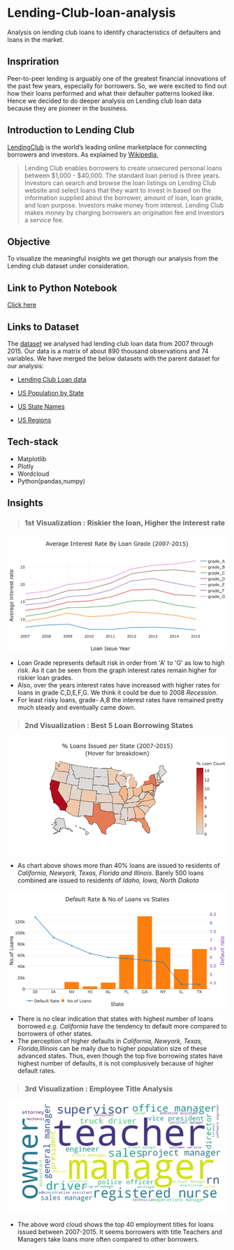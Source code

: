 # Lending-Club-loan-analysis
Analysis on lending club loans to identify characteristics of defaulters and loans in the market. 

## Inspriration

Peer-to-peer lending is arguably one of the greatest financial innovations of the past few years, especially for borrowers.
So, we were excited to find out how their loans performed and what their defaulter patterns looked like. Hence we decided to do deeper analysis on Lending club loan data because they are pioneer in the business.

## Introduction to Lending Club

[LendingClub](https://www.lendingclub.com) is the world’s leading online marketplace for connecting borrowers and investors. As explained by [Wikipedia](https://en.wikipedia.org/wiki/Lending_Club),
>Lending Club enables borrowers to create unsecured personal loans between $1,000 - $40,000. The standard loan period is three years. Investors can search and browse the loan listings on Lending Club website and select loans that they want to invest in based on the information supplied about the borrower, amount of loan, loan grade, and loan purpose. Investors make money from interest. Lending Club makes money by charging borrowers an origination fee and investors a service fee.

## Objective
To visualize the meaningful insights we get thorugh our analysis from the Lending club dataset under consideration. 

## Link to Python Notebook
[Click here](http://nbviewer.jupyter.org/github/nikhilarosekuruvilla/Lending-Club-loan-analysis/blob/master/Lending%20Club%20-%20Data%20Visualization.ipynb)

## Links to Dataset
The [dataset](https://www.kaggle.com/husainsb/lendingclub-issued-loans) we analysed had lending club loan data from 2007 through 2015. Our data is a matrix of about 890 thousand observations and 74 variables. We have merged the below datasets with the parent dataset for our analysis:
* [Lending Club Loan data](https://www.kaggle.com/husainsb/lendingclub-issued-loans#lc_loan.csv)

* [US Population by State](https://www.census.gov/data/datasets/2017/demo/popest/state-total.html)
   
* [US State Names](https://www.kaggle.com/husainsb/lendingclub-issued-loans#us-state-codes.csv)
   
* [US Regions](https://github.com/nikhilarosekuruvilla/Lending-Club-loan-analysis/blob/master/Region.csv)

## Tech-stack

* Matplotlib
* Plotly
* Wordcloud
* Python(pandas,numpy)

## Insights
> ### 1st Visualization : Riskier the loan, Higher the interest rate

![figure1](https://github.com/nikhilarosekuruvilla/Lending-Club-loan-analysis/blob/master/Images/Average%20Interest%20Rate%20By%20Loan%20Grade%20(2007-2015).png)
* Loan Grade represents default risk in order from 'A' to 'G' as low to high risk. As it can be seen from the graph interest rates remain higher for riskier loan grades.
* Also, over the years interest rates have increased with higher rates for loans in grade C,D,E,F,G. We think it could be due to 2008 _Recession_. 
* For least risky loans, grade- A,B the interest rates have remained pretty much steady and eventually came down.

> ### 2nd Visualization : Best 5 Loan Borrowing States

![figure2](https://github.com/nikhilarosekuruvilla/Lending-Club-loan-analysis/blob/master/Images/Loans%20Issued%20per%20State%20(2007-2015).png)
* As chart above shows more than 40% loans are issued to residents of _California, Newyork, Texas, Florida and Illinois_. Barely 500 loans combined are issued to residents of _Idaho, Iowa, North Dakota_ 

![figure4](https://github.com/nikhilarosekuruvilla/Lending-Club-loan-analysis/blob/master/Images/Default%20Rate%20%26%20No.of%20Loans%20vs%20States.png)
* There is no clear indication that states with highest number of loans borrowed _e.g. California_ have the tendency to default more compared to borrowers of other states.
* The perception of higher defaults in _California, Newyork, Texas, Florida,Illinois_  can be maily due to higher population size of these advanced states. Thus, even though the top five borrowing states have highest number of defaults, it is not complusively because of higher default rates.

> ### 3rd Visualization : Employee Title Analysis

![figure3](https://github.com/nikhilarosekuruvilla/Lending-Club-loan-analysis/blob/master/Images/Employee%20Title%20Analysis.png)
* The above word cloud shows the top 40 employment titles for loans issued between 2007-2015. It seems borrowers with title Teachers and Managers take loans more often compared to other borrowers.
    



